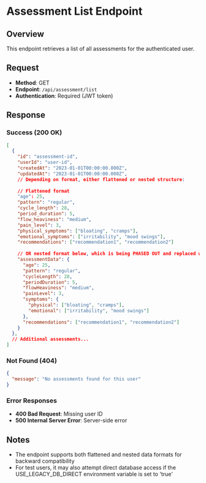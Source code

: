 # Assessment List Endpoint

## Overview
This endpoint retrieves a list of all assessments for the authenticated user.

## Request
- **Method**: GET
- **Endpoint**: `/api/assessment/list`
- **Authentication**: Required (JWT token)

## Response

### Success (200 OK)
```json
[
  {
    "id": "assessment-id",
    "userId": "user-id",
    "createdAt": "2023-01-01T00:00:00.000Z",
    "updatedAt": "2023-01-01T00:00:00.000Z",
    // Depending on format, either flattened or nested structure:
    
    // Flattened format
    "age": 25,
    "pattern": "regular",
    "cycle_length": 28,
    "period_duration": 5,
    "flow_heaviness": "medium",
    "pain_level": 3,
    "physical_symptoms": ["bloating", "cramps"],
    "emotional_symptoms": ["irritability", "mood swings"],
    "recommendations": ["recommendation1", "recommendation2"]
    
    // OR nested format below, which is being PHASED OUT and replaced with the flattened format above
    "assessmentData": {
      "age": 25,
      "pattern": "regular",
      "cycleLength": 28,
      "periodDuration": 5,
      "flowHeaviness": "medium",
      "painLevel": 3,
      "symptoms": {
        "physical": ["bloating", "cramps"],
        "emotional": ["irritability", "mood swings"]
      },
      "recommendations": ["recommendation1", "recommendation2"]
    }
  },
  // Additional assessments...
]
```

### Not Found (404)
```json
{
  "message": "No assessments found for this user"
}
```

### Error Responses
- **400 Bad Request**: Missing user ID
- **500 Internal Server Error**: Server-side error

## Notes
- The endpoint supports both flattened and nested data formats for backward compatibility
- For test users, it may also attempt direct database access if the USE_LEGACY_DB_DIRECT environment variable is set to 'true' 